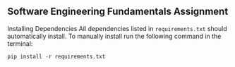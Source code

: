 Software Engineering Fundamentals Assignment
---
Installing Dependencies
 All dependencies listed in `requirements.txt` should automatically install. To manually install run the following command in the terminal:

`pip install -r requirements.txt`